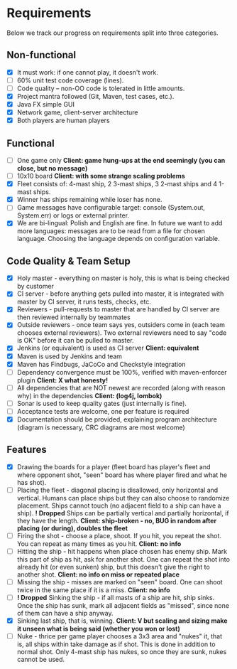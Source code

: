 # Requirements

Below we track our progress on requirements split into three categories.

## Non-functional

- [x] It must work: if one cannot play, it doesn't work.
- [ ] 60% unit test code coverage (lines).
- [ ] Code quality – non-OO code is tolerated in little amounts.
- [x] Project mantra followed (Git, Maven, test cases, etc.).
- [x] Java FX simple GUI
- [x] Network game, client-server architecture
- [x] Both players are human players

## Functional

- [ ] One game only
**Client: game hung-ups at the end seemingly (you can close, but no message)**
- [ ] 10x10 board
**Client: with some strange scaling problems**
- [x] Fleet consists of: 4-mast ship, 2 3-mast ships, 3 2-mast ships and 4 1-mast ships.
- [x] Winner has ships remaining while loser has none.
- [ ] Game messages have configurable target: console (System.out, System.err) or logs or external printer.
- [x] We are bi-lingual: Polish and English are fine. In future we want to add more languages: messages are to be read from a file for chosen language. Choosing the language depends on configuration variable.

## Code Quality & Team Setup

- [x] Holy master - everything on master is holy, this is what is being checked by customer
- [x] CI server - before anything gets pulled into master, it is integrated with master by CI server, it runs tests, checks, etc.
- [x] Reviewers - pull-requests to master that are handled by CI server are then reviewed internally by teammates
- [x] Outside reviewers - once team says yes, outsiders come in (each team chooses external reviewers). Two external reviewers need to say "code is OK" before it can be pulled to master.
- [x] Jenkins (or equivalent) is used as CI server 
**Client: equivalent**
- [x] Maven is used by Jenkins and team
- [x] Maven has Findbugs, JaCoCo and Checkstyle integration
- [ ] Dependency convergence must be 100%, verified with maven-enforcer plugin 
**Client: X what honesty!**
- [ ] All dependencies that are NOT newest are recorded (along with reason why) in the dependencies
**Client: (log4j, lombok)**
- [ ] Sonar is used to keep quality gates (just internally is fine).
- [ ] Acceptance tests are welcome, one per feature is required
- [x] Documentation should be provided, explaining program architecture (diagram is necessary, CRC diagrams are most welcome)

## Features

- [x] Drawing the boards for a player (fleet board has player's fleet and where opponent shot, "seen" board has where player fired and what he has shot).
- [ ] Placing the fleet - diagonal placing is disallowed, only horizontal and vertical. Humans can place ships but they can also choose to randomize placement. Ships cannot touch (no adjacent field to a ship can have a ship). **! Dropped** Ships can be partially vertical and partially horizontal, if they have the length. 
**Client: ship-broken - no, BUG in random after placing (or during), doubles the fleet**
- [ ] Firing the shot - choose a place, shoot. If you hit, you repeat the shot. You can repeat as many times as you hit.
**Client: no info**
- [ ] Hitting the ship - hit happens when place chosen has enemy ship. Mark this part of ship as hit, ask for another shot. One can repeat the shot into already hit (or even sunken) ship, but this doesn't give the right to another shot. 
**Client: no info on miss or repeated place**
- [ ] Missing the ship - misses are marked on "seen" board. One can shoot twice in the same place if it is a miss. 
**Client: no info**
- [ ] **! Dropped** Sinking the ship - if all masts of a ship are hit, ship sinks. Once the ship has sunk, mark all adjacent fields as "missed", since none of them can have a ship anyway.
- [x] Sinking last ship, that is, winning. 
**Client: V but scaling and sizing make it unseen what is being said (whether you won or lost)**
- [ ] Nuke - thrice per game player chooses a 3x3 area and "nukes" it, that is, all ships within take damage as if shot. This is done in addition to normal shot. Only 4-mast ship has nukes, so once they are sunk, nukes cannot be used.